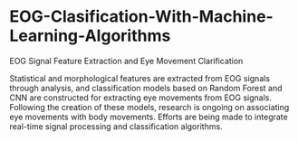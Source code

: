 # EOG-Clasification-With-Machine-Learning-Algorithms
EOG Signal Feature Extraction and Eye Movement Clarification


Statistical and morphological features are extracted from EOG signals through analysis, and classification models based on Random Forest and CNN are constructed for extracting eye movements from EOG signals. Following the creation of these models, research is ongoing on associating eye movements with body movements. Efforts are being made to integrate real-time signal processing and classification algorithms.



